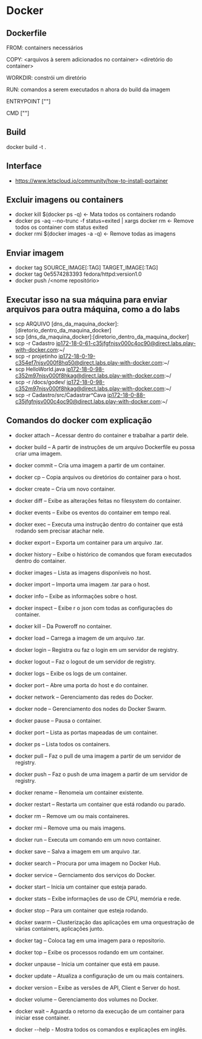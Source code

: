 # Docker

## Dockerfile

FROM: containers necessários

COPY: <arquivos à serem adicionados no container> <diretório do container>

WORKDIR: constrói um diretório

RUN: comandos a serem executados n ahora do build da imagem

ENTRYPOINT [""]

CMD [""]

## Build

docker build -t <nome imagem> .

## Interface

- https://www.letscloud.io/community/how-to-install-portainer

## Excluir imagens ou containers

- docker kill $(docker ps -q) <- Mata todos os containers rodando
- docker ps -aq --no-trunc -f status=exited | xargs docker rm <- Remove todos os container com status exited
- docker rmi $(docker images -a -q) <- Remove todas as imagens

## Enviar imagem
- docker tag SOURCE_IMAGE[:TAG] TARGET_IMAGE[:TAG]
- docker tag 0e5574283393 fedora/httpd:version1.0
- docker push <nome da tag:version> <nome usuario>/<nome repositório>
## Executar isso na sua máquina para enviar arquivos para outra máquina, como a do labs

- scp ARQUIVO [dns_da_maquina_docker]:[diretorio_dentro_da_maquina_docker]
- scp  [dns_da_maquina_docker]:[diretorio_dentro_da_maquina_docker]
- scp -r Cadastro ip172-18-0-61-c35jfgfnjsv000c4oc90@direct.labs.play-with-docker.com:~/
- scp -r projetinho ip172-18-0-19-c354ef7njsv000f8hq50@direct.labs.play-with-docker.com:~/
- scp HelloWorld.java ip172-18-0-98-c352m97njsv000f8hkag@direct.labs.play-with-docker.com:~/
- scp -r  /docs/godev/ ip172-18-0-98-c352m97njsv000f8hkag@direct.labs.play-with-docker.com:~/
- scp -r Cadastro/src/Cadastrar^Cava ip172-18-0-88-c35jfgfnjsv000c4oc90@direct.labs.play-with-docker.com:~/

## Comandos do docker com explicação

- docker attach  – Acessar dentro do container e trabalhar a partir dele.
- docker build   – A partir de instruções de um arquivo Dockerfile eu possa criar uma imagem.
- docker commit  – Cria uma imagem a partir de um container.
- docker cp      – Copia arquivos ou diretórios do container para o host.
- docker create  – Cria um novo container.
- docker diff    – Exibe as alterações feitas no filesystem do container.
- docker events  – Exibe os eventos do container em tempo real.
- docker exec    – Executa uma instrução dentro do container que está rodando sem precisar atachar nele.
- docker export  – Exporta um container para um arquivo .tar.
- docker history – Exibe o histórico de comandos que foram executados dentro do container.
- docker images  – Lista as imagens disponíveis no host.
- docker import  – Importa uma imagem .tar para o host.
- docker info    – Exibe as informações sobre o host.
- docker inspect – Exibe r o json com todas as configurações do container.
- docker kill    – Da Poweroff no container.
- docker load    – Carrega a imagem de um arquivo .tar.
- docker login   – Registra ou faz o login em um servidor de registry.
- docker logout  – Faz o logout de um servidor de registry.
- docker logs    – Exibe os logs de um container.
- docker port    – Abre uma porta do host e do container.
- docker network – Gerenciamento das redes do Docker.
- docker node    – Gerenciamento dos nodes do Docker Swarm.
- docker pause   – Pausa o container.
- docker port    – Lista as portas mapeadas de um container.
- docker ps      – Lista todos os containers.
- docker pull    – Faz o pull de uma imagem a partir de um servidor de registry.
- docker push    – Faz o push de uma imagem a partir de um servidor de registry.
- docker rename  – Renomeia um container existente.
- docker restart – Restarta um container que está rodando ou parado.
- docker rm      – Remove um ou mais containeres.
- docker rmi     – Remove uma ou mais imagens.
- docker run     – Executa um comando em um novo container.
- docker save    – Salva a imagem em um arquivo .tar.
- docker search  – Procura por uma imagem no Docker Hub.
- docker service – Gernciamento dos serviços do Docker.
- docker start   – Inicia um container que esteja parado.
- docker stats   – Exibe informações de uso de CPU, memória e rede.
- docker stop    – Para um container que esteja rodando.
- docker swarm   – Clusterização das aplicações em uma orquestração de várias containers, aplicações junto.
- docker tag     – Coloca tag em uma imagem para o repositorio.
- docker top     – Exibe os processos rodando em um container.
- docker unpause – Inicia um container que está em pause.
- docker update  – Atualiza a configuração de um ou mais containers.
- docker version – Exibe as versões de API, Client e Server do host.
- docker volume  – Gerenciamento dos volumes no Docker.
- docker wait    – Aguarda o retorno da execução de um container para iniciar esse container.

- docker --help - Mostra todos os comandos e explicações em inglês.
